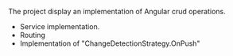 The project display an implementation of Angular crud operations.
- Service implementation.
- Routing
- Implementation of "ChangeDetectionStrategy.OnPush"
